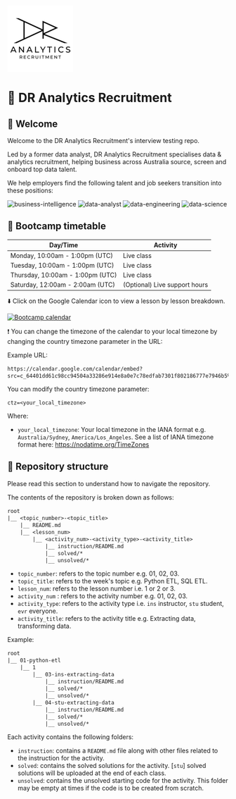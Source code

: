 ![dr-analytics-logo](./admin/DR-analytics-recruitment-logo.png)

# :mount_fuji: DR Analytics Recruitment



## :wave: Welcome 

Welcome to the DR Analytics Recruitment's interview testing repo. 

Led by a former data analyst, DR Analytics Recruitment specialises data & analytics recruitment, helping business across Australia source, screen and onboard top data talent.

We help employers find the following talent and job seekers transition into these positions:

![business-intelligence](https://img.shields.io/badge/business%20intelligences%20developers-FFA532)
![data-analyst](https://img.shields.io/badge/data%20analysts-FFA532)
![data-engineering](https://img.shields.io/badge/data%20engineers-FFA532)
![data-science](https://img.shields.io/badge/data%20scientists-FFA532)
## :date: Bootcamp timetable 

| Day/Time | Activity | 
| - | - | 
| Monday, 10:00am - 1:00pm (UTC) | Live class | 
| Tuesday, 10:00am - 1:00pm (UTC) | Live class | 
| Thursday, 10:00am - 1:00pm (UTC) | Live class | 
| Saturday, 12:00am - 2:00am (UTC) | (Optional) Live support hours | 

:arrow_down: Click on the Google Calendar icon to view a lesson by lesson breakdown. 

[![Bootcamp calendar](./admin/bootcamp-calendar.png)](https://calendar.google.com/calendar/embed?src=c_64401dd61c98cc94504a33286e914e8a0e7c78edfab7301f802186777e7946b5%40group.calendar.google.com&ctz=Australia/Perth)

:exclamation: You can change the timezone of the calendar to your local timezone by changing the country timezone parameter in the URL: 

Example URL: 

```
https://calendar.google.com/calendar/embed?src=c_64401dd61c98cc94504a33286e914e8a0e7c78edfab7301f802186777e7946b5%40group.calendar.google.com&ctz=Australia/Perth
```

You can modify the country timezone parameter: 

```
ctz=<your_local_timezone> 
```

Where: 
- `your_local_timezone`: Your local timezone in the IANA format e.g. `Australia/Sydney`, `America/Los_Angeles`. See a list of IANA timezone format here: https://nodatime.org/TimeZones

## :open_file_folder: Repository structure 

Please read this section to understand how to navigate the repository. 

The contents of the repository is broken down as follows: 

```
root 
|__ <topic_number>-<topic_title>
    |__ README.md
    |__ <lesson_num>
        |__ <activity_num>-<activity_type>-<activity_title>
            |__ instruction/README.md
            |__ solved/*
            |__ unsolved/*
```

- `topic_number`: refers to the topic number e.g. 01, 02, 03. 
- `topic_title`: refers to the week's topic e.g. Python ETL, SQL ETL. 
- `lesson_num`: refers to the lesson number i.e. 1 or 2 or 3. 
- `activity_num` : refers to the activity number e.g. 01, 02, 03. 
- `activity_type`: refers to the activity type i.e. `ins` instructor, `stu` student, `evr` everyone. 
- `activity_title`: refers to the activity title e.g. Extracting data, transforming data. 

Example: 
```
root 
|__ 01-python-etl
    |__ 1
        |__ 03-ins-extracting-data
            |__ instruction/README.md
            |__ solved/*
            |__ unsolved/*
        |__ 04-stu-extracting-data
            |__ instruction/README.md
            |__ solved/*
            |__ unsolved/*
```


Each activity contains the following folders: 
- `instruction`: contains a `README.md` file along with other files related to the instruction for the activity. 
- `solved`: contains the solved solutions for the activity. [`stu`] solved solutions will be uploaded at the end of each class. 
- `unsolved`: contains the unsolved starting code for the activity. This folder may be empty at times if the code is to be created from scratch. 

